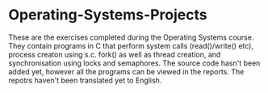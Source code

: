 # Operating-Systems-Projects

These are the exercises completed during the Operating Systems course. They contain programs in C that perform system calls (read()/write() etc), process creaton using s.c. fork() as well as thread creation, and synchronisation using locks and semaphores. The source code hasn't been added yet, however all the programs can be viewed in the reports. The repotrs haven't been translated yet to English. 

